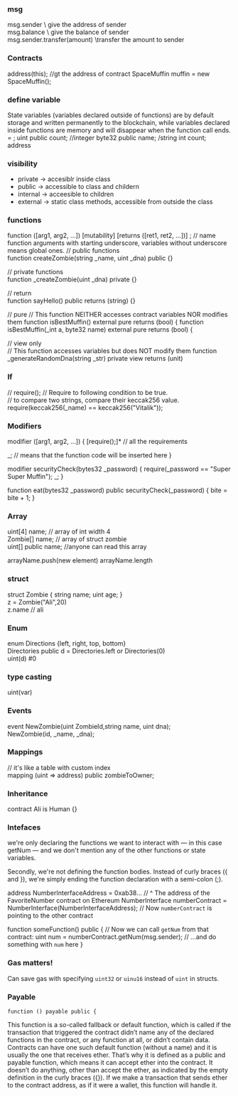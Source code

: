 ### msg
  msg.sender \\ give the address of sender  
  msg.balance \\ give the balance of sender  
  msg.sender.transfer(amount) \\transfer the amount to sender  
  
### Contracts
  address(this); //gt the address of contract
  SpaceMuffin muffin = new SpaceMuffin(); 
  
### define variable
 State variables (variables declared outside of functions) are by default storage and written permanently to the blockchain, while variables declared inside functions are memory and will disappear when the function call ends.  
  <type> <visibility> <name> = <value>;
  uint public count; //integer
  byte32 public name;  /string
  int count;
  address
  
### visibility
  - private -> accesiblr inside class
  - public -> accessible to class and childern
  - internal -> acceesible to children
  - external -> static class methods, accessible from outside the class
  
### functions
function <name> ([arg1, arg2, ...]) <visibility> [mutability] [returns ([ret1, ret2, ...])] ;
  // name function arguments with starting underscore, variables without underscore means global ones. 
  // public functions  
  function createZombie(string _name, uint _dna) public {}  
    
  // private functions  
  function _createZombie(uint _dna) private {}  
  
  // return  
  function sayHello() public returns (string) {}  
  
  // pure
  // This function NEITHER accesses contract variables NOR modifies them
  function isBestMuffin() external pure returns (bool) {
  function isBestMuffin(_int a, byte32 name) external pure returns (bool) {
  
  // view only  
  // This function accesses variables but does NOT modify them
  function _generateRandomDna(string _str) private view returns (unit)  
  
### If 
  // require(<boolean expression>);
  // Require to following condition to be true.  
  // to compare two strings, compare their keccak256 value.   
  require(keccak256(_name) == keccak256("Vitalik"));  
    
### Modifiers 
  modifier <name>([arg1, arg2, ...]) { 
  [require(<e>);]* // all the requirements
  
  _; // means that the function code will be inserted here
}
  
modifier securityCheck(bytes32 _password) {
  require(_password == "Super Super Muffin");
  _;
}  
  
function eat(bytes32 _password) public securityCheck(_password) {
  bite = bite + 1;
}  

### Array
 uint[4] name; // array of int width 4  
 Zombie[] name; // array of struct zombie  
 uint[] public name; //anyone can read this array  

 arrayName.push(new element)
 arrayName.length
  
### struct
  struct Zombie {
    string name;
    uint age;
  }  
z = Zombie("Ali",20)  
z.name // ali
  
### Enum
  enum Directions {left, right, top, bottom}  
  Directories public d = Directories.left or Directories(0)  
  uint(d) #0
### type casting  
  uint(var)  
    
### Events
  event NewZombie(uint ZombieId,string name, uint dna);  
  NewZombie(id, _name, _dna);  

### Mappings 
  // it's like a table with custom index  
  mapping (uint => address) public zombieToOwner;  
  
### Inheritance  
  contract Ali is Human {}  
    

    
### Intefaces
we're only declaring the functions we want to interact with — in this case getNum — and we don't mention any of the other functions or state variables.
  
Secondly, we're not defining the function bodies. Instead of curly braces ({ and }), we're simply ending the function declaration with a semi-colon (;).
    
  address NumberInterfaceAddress = 0xab38... 
  // ^ The address of the FavoriteNumber contract on Ethereum
  NumberInterface numberContract = NumberInterface(NumberInterfaceAddress);
  // Now `numberContract` is pointing to the other contract

  function someFunction() public {
    // Now we can call `getNum` from that contract:
    uint num = numberContract.getNum(msg.sender);
    // ...and do something with `num` here
  }

  

### Gas matters!
Can save gas with specifying `uint32` or `uinu16` instead of `uint` in structs. 
### Payable  
    function () payable public {
This function is a so-called fallback or default function, which is called if the transaction that triggered the contract didn’t name any of the declared functions in the contract, or any function at all, or didn’t contain data. Contracts can have one such default function (without a name) and it is usually the one that receives ether. That’s why it is defined as a public and payable function, which means it can accept ether into the contract. It doesn’t do anything, other than accept the ether, as indicated by the empty definition in the curly braces ({}). If we make a transaction that sends ether to the contract address, as if it were a wallet, this function will handle it.





